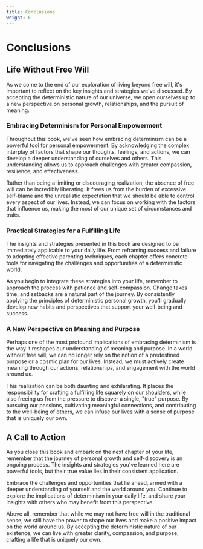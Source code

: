```yaml
---
title: Conclusions
weight: 6
---
```

# Conclusions

## Life Without Free Will

As we come to the end of our exploration of living beyond free will, it's important to reflect on the key insights and strategies we've discussed. By accepting the deterministic nature of our universe, we open ourselves up to a new perspective on personal growth, relationships, and the pursuit of meaning.

### Embracing Determinism for Personal Empowerment

Throughout this book, we've seen how embracing determinism can be a powerful tool for personal empowerment. By acknowledging the complex interplay of factors that shape our thoughts, feelings, and actions, we can develop a deeper understanding of ourselves and others. This understanding allows us to approach challenges with greater compassion, resilience, and effectiveness.

Rather than being a limiting or discouraging realization, the absence of free will can be incredibly liberating. It frees us from the burden of excessive self-blame and the unrealistic expectation that we should be able to control every aspect of our lives. Instead, we can focus on working with the factors that influence us, making the most of our unique set of circumstances and traits.

### Practical Strategies for a Fulfilling Life

The insights and strategies presented in this book are designed to be immediately applicable to your daily life. From reframing success and failure to adopting effective parenting techniques, each chapter offers concrete tools for navigating the challenges and opportunities of a deterministic world.

As you begin to integrate these strategies into your life, remember to approach the process with patience and self-compassion. Change takes time, and setbacks are a natural part of the journey. By consistently applying the principles of deterministic personal growth, you'll gradually develop new habits and perspectives that support your well-being and success.

### A New Perspective on Meaning and Purpose

Perhaps one of the most profound implications of embracing determinism is the way it reshapes our understanding of meaning and purpose. In a world without free will, we can no longer rely on the notion of a predestined purpose or a cosmic plan for our lives. Instead, we must actively create meaning through our actions, relationships, and engagement with the world around us.

This realization can be both daunting and exhilarating. It places the responsibility for crafting a fulfilling life squarely on our shoulders, while also freeing us from the pressure to discover a single, "true" purpose. By pursuing our passions, cultivating meaningful connections, and contributing to the well-being of others, we can infuse our lives with a sense of purpose that is uniquely our own.

## A Call to Action

As you close this book and embark on the next chapter of your life, remember that the journey of personal growth and self-discovery is an ongoing process. The insights and strategies you've learned here are powerful tools, but their true value lies in their consistent application.

Embrace the challenges and opportunities that lie ahead, armed with a deeper understanding of yourself and the world around you. Continue to explore the implications of determinism in your daily life, and share your insights with others who may benefit from this perspective.

Above all, remember that while we may not have free will in the traditional sense, we still have the power to shape our lives and make a positive impact on the world around us. By accepting the deterministic nature of our existence, we can live with greater clarity, compassion, and purpose, crafting a life that is uniquely our own.

